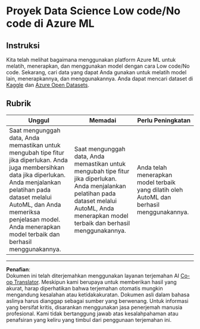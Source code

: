 <!--
CO_OP_TRANSLATOR_METADATA:
{
  "original_hash": "8fdc4a5fd9bc27a8d2ebef995dfbf73f",
  "translation_date": "2025-08-28T17:58:51+00:00",
  "source_file": "5-Data-Science-In-Cloud/18-Low-Code/assignment.md",
  "language_code": "id"
}
-->
# Proyek Data Science Low code/No code di Azure ML

## Instruksi

Kita telah melihat bagaimana menggunakan platform Azure ML untuk melatih, menerapkan, dan menggunakan model dengan cara Low code/No code. Sekarang, cari data yang dapat Anda gunakan untuk melatih model lain, menerapkannya, dan menggunakannya. Anda dapat mencari dataset di [Kaggle](https://kaggle.com) dan [Azure Open Datasets](https://azure.microsoft.com/services/open-datasets/catalog?WT.mc_id=academic-77958-bethanycheum&ocid=AID3041109).

## Rubrik

| Unggul | Memadai | Perlu Peningkatan |
|--------|---------|-------------------|
|Saat mengunggah data, Anda memastikan untuk mengubah tipe fitur jika diperlukan. Anda juga membersihkan data jika diperlukan. Anda menjalankan pelatihan pada dataset melalui AutoML, dan Anda memeriksa penjelasan model. Anda menerapkan model terbaik dan berhasil menggunakannya. | Saat mengunggah data, Anda memastikan untuk mengubah tipe fitur jika diperlukan. Anda menjalankan pelatihan pada dataset melalui AutoML, Anda menerapkan model terbaik dan berhasil menggunakannya. | Anda telah menerapkan model terbaik yang dilatih oleh AutoML dan berhasil menggunakannya. |

---

**Penafian**:  
Dokumen ini telah diterjemahkan menggunakan layanan terjemahan AI [Co-op Translator](https://github.com/Azure/co-op-translator). Meskipun kami berupaya untuk memberikan hasil yang akurat, harap diperhatikan bahwa terjemahan otomatis mungkin mengandung kesalahan atau ketidakakuratan. Dokumen asli dalam bahasa aslinya harus dianggap sebagai sumber yang berwenang. Untuk informasi yang bersifat kritis, disarankan menggunakan jasa penerjemah manusia profesional. Kami tidak bertanggung jawab atas kesalahpahaman atau penafsiran yang keliru yang timbul dari penggunaan terjemahan ini.